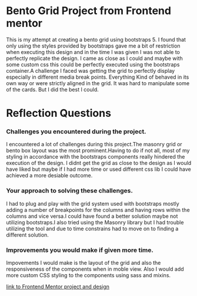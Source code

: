 # Bento Grid Project from Frontend mentor 

This is my attempt at creating a bento grid using bootstraps 5. I found that only using the styles provided by bootstraps gave me a bit of restriction when executing this design and in the time I was given I was not able to perfectly replicate the design. I came as close as I could and maybe with some custom css this could be perfectly executed using the bootstraps container.A challenge I faced was getting the grid to perfectly display especially in different media break points. Everything Kind of behaved in its own way or were strictly aligned in the grid. It was hard to manipulate some of the cards. But I did the best I could.


# Reflection Questions

### Challenges you encountered during the project.
I encountered a lot of challenges during this project.The masonry grid or bento box layout was the most prominent.Having to do if not all, most of my styling in accordance with the bootstraps components really hindered the execution of the design.
I didnt get the grid as close to the design as I would have liked but maybe if I had more time or used different css lib I could have achieved a more desiable outcome. 


### Your approach to solving these challenges.
I had to plug and play with the grid system used with bootstraps mostly adding a number of breakpoints for the columns and having rows within the columns and vice versa.I could have found a better solution maybe not utilizing bootstraps.I also tried using the Masonry library but I had trouble utilizing the tool and due to time constrains had to move on to finding a different solution. 


### Improvements you would make if given more time.
Impovements I would make is the layout of the grid and also the responsiveness of the components when in moble view. Also I would add more custom CSS styling to the components using sass and mixins. 

[link to Frontend Mentor project and design](https://www.frontendmentor.io/challenges/bento-grid-RMydElrlOj)